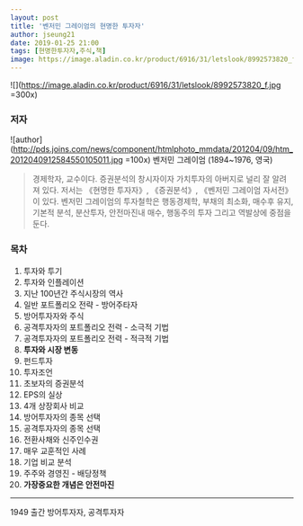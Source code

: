 ```yaml
---
layout: post
title: '벤저민 그레이엄의 현명한 투자자'
author: jseung21
date: 2019-01-25 21:00
tags: [현명한투자자,주식,책]
image: https://image.aladin.co.kr/product/6916/31/letslook/8992573820_f.jpg
---
```


![](https://image.aladin.co.kr/product/6916/31/letslook/8992573820_f.jpg =300x)

### 저자
![author](http://pds.joins.com/news/component/htmlphoto_mmdata/201204/09/htm_2012040912584550105011.jpg =100x)
벤저민 그레이엄 (1894~1976, 영국)
> 경제학자, 교수이다. 증권분석의 창시자이자 가치투자의 아버지로 널리 잘 알려져 있다. 저서는 《현명한 투자자》, 《증권분석》, 《벤저민 그레이엄 자서전》이 있다. 벤저민 그레이엄의 투자철학은 행동경제학, 부채의 최소화, 매수후 유지, 기본적 분석, 분산투자, 안전마진내 매수, 행동주의 투자 그리고 역발상에 중점을 둔다.

### 목차
1. 투자와 투기
2. 투자와 인플레이션
3. 지난 100년간 주식시장의 역사
4. 일반 포트폴리오 전략 - 방어주타자
5. 방어투자자와 주식
6. 공격투자자의 포트폴리오 전력 - 소극적 기법
7. 공격투자자의 포트폴리오 전력 - 적극적 기법
8. **투자와 시장 변동**
9. 펀드투자
10. 투자조언
11. 초보자의 증권분석
12. EPS의 실상
13. 4개 상장회사 비교
14. 방어투자자의 종목 선택
15. 공격투자자의 종목 선택
16. 전환사채와 신주인수권
17. 매우 교훈적인 사례
18. 기업 비교 분석
19. 주주와 경영진 - 배당정책
20. **가장중요한 개념은 안전마진**

- - -

1949 출간
방어투자자, 공격투자자


